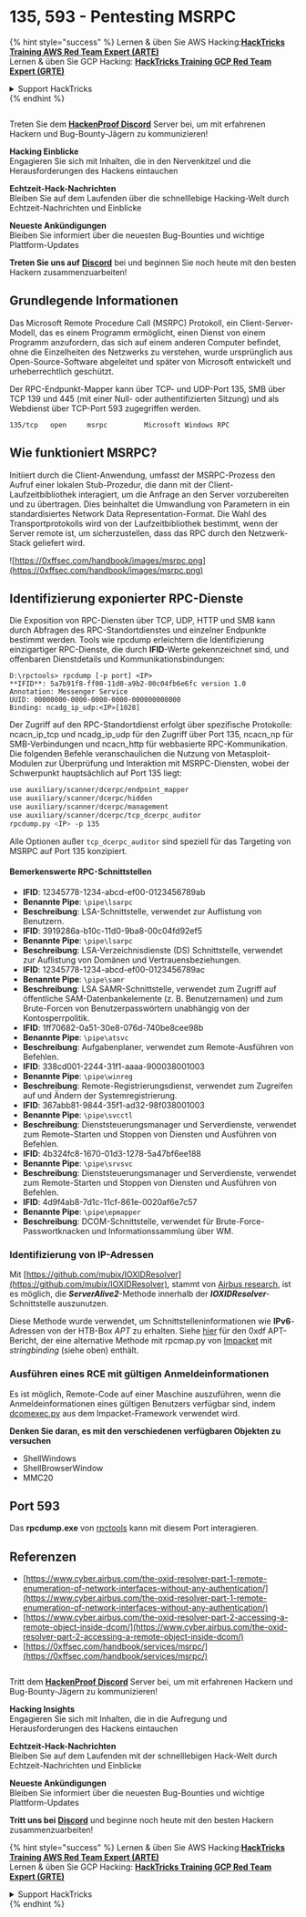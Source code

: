 # 135, 593 - Pentesting MSRPC

{% hint style="success" %}
Lernen & üben Sie AWS Hacking:<img src="../.gitbook/assets/arte.png" alt="" data-size="line">[**HackTricks Training AWS Red Team Expert (ARTE)**](https://training.hacktricks.xyz/courses/arte)<img src="../.gitbook/assets/arte.png" alt="" data-size="line">\
Lernen & üben Sie GCP Hacking: <img src="../.gitbook/assets/grte.png" alt="" data-size="line">[**HackTricks Training GCP Red Team Expert (GRTE)**<img src="../.gitbook/assets/grte.png" alt="" data-size="line">](https://training.hacktricks.xyz/courses/grte)

<details>

<summary>Support HackTricks</summary>

* Überprüfen Sie die [**Abonnementpläne**](https://github.com/sponsors/carlospolop)!
* **Treten Sie der** 💬 [**Discord-Gruppe**](https://discord.gg/hRep4RUj7f) oder der [**Telegram-Gruppe**](https://t.me/peass) bei oder **folgen** Sie uns auf **Twitter** 🐦 [**@hacktricks\_live**](https://twitter.com/hacktricks_live)**.**
* **Teilen Sie Hacking-Tricks, indem Sie PRs an die** [**HackTricks**](https://github.com/carlospolop/hacktricks) und [**HackTricks Cloud**](https://github.com/carlospolop/hacktricks-cloud) GitHub-Repos senden.

</details>
{% endhint %}

<figure><img src="../.gitbook/assets/image (3).png" alt=""><figcaption></figcaption></figure>

Treten Sie dem [**HackenProof Discord**](https://discord.com/invite/N3FrSbmwdy) Server bei, um mit erfahrenen Hackern und Bug-Bounty-Jägern zu kommunizieren!

**Hacking Einblicke**\
Engagieren Sie sich mit Inhalten, die in den Nervenkitzel und die Herausforderungen des Hackens eintauchen

**Echtzeit-Hack-Nachrichten**\
Bleiben Sie auf dem Laufenden über die schnelllebige Hacking-Welt durch Echtzeit-Nachrichten und Einblicke

**Neueste Ankündigungen**\
Bleiben Sie informiert über die neuesten Bug-Bounties und wichtige Plattform-Updates

**Treten Sie uns auf** [**Discord**](https://discord.com/invite/N3FrSbmwdy) bei und beginnen Sie noch heute mit den besten Hackern zusammenzuarbeiten!

## Grundlegende Informationen

Das Microsoft Remote Procedure Call (MSRPC) Protokoll, ein Client-Server-Modell, das es einem Programm ermöglicht, einen Dienst von einem Programm anzufordern, das sich auf einem anderen Computer befindet, ohne die Einzelheiten des Netzwerks zu verstehen, wurde ursprünglich aus Open-Source-Software abgeleitet und später von Microsoft entwickelt und urheberrechtlich geschützt.

Der RPC-Endpunkt-Mapper kann über TCP- und UDP-Port 135, SMB über TCP 139 und 445 (mit einer Null- oder authentifizierten Sitzung) und als Webdienst über TCP-Port 593 zugegriffen werden.
```
135/tcp   open     msrpc         Microsoft Windows RPC
```
## Wie funktioniert MSRPC?

Initiiert durch die Client-Anwendung, umfasst der MSRPC-Prozess den Aufruf einer lokalen Stub-Prozedur, die dann mit der Client-Laufzeitbibliothek interagiert, um die Anfrage an den Server vorzubereiten und zu übertragen. Dies beinhaltet die Umwandlung von Parametern in ein standardisiertes Network Data Representation-Format. Die Wahl des Transportprotokolls wird von der Laufzeitbibliothek bestimmt, wenn der Server remote ist, um sicherzustellen, dass das RPC durch den Netzwerk-Stack geliefert wird.

![https://0xffsec.com/handbook/images/msrpc.png](https://0xffsec.com/handbook/images/msrpc.png)

## **Identifizierung exponierter RPC-Dienste**

Die Exposition von RPC-Diensten über TCP, UDP, HTTP und SMB kann durch Abfragen des RPC-Standortdienstes und einzelner Endpunkte bestimmt werden. Tools wie rpcdump erleichtern die Identifizierung einzigartiger RPC-Dienste, die durch **IFID**-Werte gekennzeichnet sind, und offenbaren Dienstdetails und Kommunikationsbindungen:
```
D:\rpctools> rpcdump [-p port] <IP>
**IFID**: 5a7b91f8-ff00-11d0-a9b2-00c04fb6e6fc version 1.0
Annotation: Messenger Service
UUID: 00000000-0000-0000-0000-000000000000
Binding: ncadg_ip_udp:<IP>[1028]
```
Der Zugriff auf den RPC-Standortdienst erfolgt über spezifische Protokolle: ncacn\_ip\_tcp und ncadg\_ip\_udp für den Zugriff über Port 135, ncacn\_np für SMB-Verbindungen und ncacn\_http für webbasierte RPC-Kommunikation. Die folgenden Befehle veranschaulichen die Nutzung von Metasploit-Modulen zur Überprüfung und Interaktion mit MSRPC-Diensten, wobei der Schwerpunkt hauptsächlich auf Port 135 liegt:
```bash
use auxiliary/scanner/dcerpc/endpoint_mapper
use auxiliary/scanner/dcerpc/hidden
use auxiliary/scanner/dcerpc/management
use auxiliary/scanner/dcerpc/tcp_dcerpc_auditor
rpcdump.py <IP> -p 135
```
Alle Optionen außer `tcp_dcerpc_auditor` sind speziell für das Targeting von MSRPC auf Port 135 konzipiert.

#### Bemerkenswerte RPC-Schnittstellen

* **IFID**: 12345778-1234-abcd-ef00-0123456789ab
* **Benannte Pipe**: `\pipe\lsarpc`
* **Beschreibung**: LSA-Schnittstelle, verwendet zur Auflistung von Benutzern.
* **IFID**: 3919286a-b10c-11d0-9ba8-00c04fd92ef5
* **Benannte Pipe**: `\pipe\lsarpc`
* **Beschreibung**: LSA-Verzeichnisdienste (DS) Schnittstelle, verwendet zur Auflistung von Domänen und Vertrauensbeziehungen.
* **IFID**: 12345778-1234-abcd-ef00-0123456789ac
* **Benannte Pipe**: `\pipe\samr`
* **Beschreibung**: LSA SAMR-Schnittstelle, verwendet zum Zugriff auf öffentliche SAM-Datenbankelemente (z. B. Benutzernamen) und zum Brute-Forcen von Benutzerpasswörtern unabhängig von der Kontosperrpolitik.
* **IFID**: 1ff70682-0a51-30e8-076d-740be8cee98b
* **Benannte Pipe**: `\pipe\atsvc`
* **Beschreibung**: Aufgabenplaner, verwendet zum Remote-Ausführen von Befehlen.
* **IFID**: 338cd001-2244-31f1-aaaa-900038001003
* **Benannte Pipe**: `\pipe\winreg`
* **Beschreibung**: Remote-Registrierungsdienst, verwendet zum Zugreifen auf und Ändern der Systemregistrierung.
* **IFID**: 367abb81-9844-35f1-ad32-98f038001003
* **Benannte Pipe**: `\pipe\svcctl`
* **Beschreibung**: Dienststeuerungsmanager und Serverdienste, verwendet zum Remote-Starten und Stoppen von Diensten und Ausführen von Befehlen.
* **IFID**: 4b324fc8-1670-01d3-1278-5a47bf6ee188
* **Benannte Pipe**: `\pipe\srvsvc`
* **Beschreibung**: Dienststeuerungsmanager und Serverdienste, verwendet zum Remote-Starten und Stoppen von Diensten und Ausführen von Befehlen.
* **IFID**: 4d9f4ab8-7d1c-11cf-861e-0020af6e7c57
* **Benannte Pipe**: `\pipe\epmapper`
* **Beschreibung**: DCOM-Schnittstelle, verwendet für Brute-Force-Passwortknacken und Informationssammlung über WM.

### Identifizierung von IP-Adressen

Mit [https://github.com/mubix/IOXIDResolver](https://github.com/mubix/IOXIDResolver), stammt von [Airbus research](https://www.cyber.airbus.com/the-oxid-resolver-part-1-remote-enumeration-of-network-interfaces-without-any-authentication/), ist es möglich, die _**ServerAlive2**_-Methode innerhalb der _**IOXIDResolver**_-Schnittstelle auszunutzen.

Diese Methode wurde verwendet, um Schnittstelleninformationen wie **IPv6**-Adressen von der HTB-Box _APT_ zu erhalten. Siehe [hier](https://0xdf.gitlab.io/2021/04/10/htb-apt.html) für den 0xdf APT-Bericht, der eine alternative Methode mit rpcmap.py von [Impacket](https://github.com/SecureAuthCorp/impacket/) mit _stringbinding_ (siehe oben) enthält.

### Ausführen eines RCE mit gültigen Anmeldeinformationen

Es ist möglich, Remote-Code auf einer Maschine auszuführen, wenn die Anmeldeinformationen eines gültigen Benutzers verfügbar sind, indem [dcomexec.py](https://github.com/fortra/impacket/blob/master/examples/dcomexec.py) aus dem Impacket-Framework verwendet wird.

**Denken Sie daran, es mit den verschiedenen verfügbaren Objekten zu versuchen**

* ShellWindows
* ShellBrowserWindow
* MMC20

## Port 593

Das **rpcdump.exe** von [rpctools](https://resources.oreilly.com/examples/9780596510305/tree/master/tools/rpctools) kann mit diesem Port interagieren.

## Referenzen

* [https://www.cyber.airbus.com/the-oxid-resolver-part-1-remote-enumeration-of-network-interfaces-without-any-authentication/](https://www.cyber.airbus.com/the-oxid-resolver-part-1-remote-enumeration-of-network-interfaces-without-any-authentication/)
* [https://www.cyber.airbus.com/the-oxid-resolver-part-2-accessing-a-remote-object-inside-dcom/](https://www.cyber.airbus.com/the-oxid-resolver-part-2-accessing-a-remote-object-inside-dcom/)
* [https://0xffsec.com/handbook/services/msrpc/](https://0xffsec.com/handbook/services/msrpc/)

<figure><img src="../.gitbook/assets/image (3).png" alt=""><figcaption></figcaption></figure>

Tritt dem [**HackenProof Discord**](https://discord.com/invite/N3FrSbmwdy) Server bei, um mit erfahrenen Hackern und Bug-Bounty-Jägern zu kommunizieren!

**Hacking Insights**\
Engagieren Sie sich mit Inhalten, die in die Aufregung und Herausforderungen des Hackens eintauchen

**Echtzeit-Hack-Nachrichten**\
Bleiben Sie auf dem Laufenden mit der schnelllebigen Hack-Welt durch Echtzeit-Nachrichten und Einblicke

**Neueste Ankündigungen**\
Bleiben Sie informiert über die neuesten Bug-Bounties und wichtige Plattform-Updates

**Tritt uns bei** [**Discord**](https://discord.com/invite/N3FrSbmwdy) und beginne noch heute mit den besten Hackern zusammenzuarbeiten!

{% hint style="success" %}
Lernen & üben Sie AWS Hacking:<img src="../.gitbook/assets/arte.png" alt="" data-size="line">[**HackTricks Training AWS Red Team Expert (ARTE)**](https://training.hacktricks.xyz/courses/arte)<img src="../.gitbook/assets/arte.png" alt="" data-size="line">\
Lernen & üben Sie GCP Hacking: <img src="../.gitbook/assets/grte.png" alt="" data-size="line">[**HackTricks Training GCP Red Team Expert (GRTE)**<img src="../.gitbook/assets/grte.png" alt="" data-size="line">](https://training.hacktricks.xyz/courses/grte)

<details>

<summary>Support HackTricks</summary>

* Überprüfen Sie die [**Abonnementpläne**](https://github.com/sponsors/carlospolop)!
* **Tritt der** 💬 [**Discord-Gruppe**](https://discord.gg/hRep4RUj7f) oder der [**Telegram-Gruppe**](https://t.me/peass) bei oder **folge** uns auf **Twitter** 🐦 [**@hacktricks\_live**](https://twitter.com/hacktricks_live)**.**
* **Teilen Sie Hacking-Tricks, indem Sie PRs an die** [**HackTricks**](https://github.com/carlospolop/hacktricks) und [**HackTricks Cloud**](https://github.com/carlospolop/hacktricks-cloud) GitHub-Repos senden.

</details>
{% endhint %}
